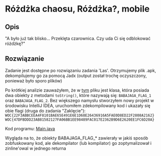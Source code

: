 # Różdżka chaosu, Różdżka?, mobile

## Opis
"A było już tak blisko... Przeklęta czarownica. Czy uda Ci się odblokować różdżkę?"

## Rozwiązanie

Zadanie jest dostępne po rozwiązaniu zadania 'Las'.
Otrzymujemy plik .apk, dekompilujemy go za pomocą Jadx (output został trochę oczyszczony, ponieważ było sporo plików)

Po krótkiej analizie zauważyłem, że w [tym](./mobile_source_from_JADX/sources/biz/securing/wandofchaos/BuildConfig.java) pliku jest klasa, która posiada dwa obiekty z metodami `toString()`, które nazywają się: `BABAJAGA_FLAG_1` oraz `BABAJAGA_FLAG_2`. Bez większego namysłu stworzyłem nowy projekt w środowisku IntelliJ IDEA, uruchomiłem zdekompilowany kod i ukazały się obie flagi (druga do zadania "Zaklęcie"):
`WOC{22F3ABBCEEA4F8101BAE65E491E6E1D68E26436916A5FAE0D8ED22F2808A2162}`
`WOC{47DFBDDD23AB81582127FA06BB1EE98489FAC017E2362B9D6E2620EE1FC6D20A}`

Kod programu: [Main.java](./Main.java)

Wygląda na to, że obiekty BABAJAGA_FLAG_* zawierały w jakiś sposób zobfuskowany kod, ale dekompilator (lub kompilator) go zoptymalizował i zinline'owal w jednego returna

